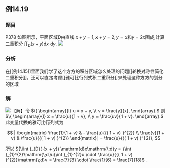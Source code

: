 ## 例14.19
### 题目
P378 如图所示，平面区域$D$由直线 $x + y = 1, x + y = 2, y = x$和$y = {2x}$围成,计算二重积分${\iint }_{D}( {x + y}) \mathrm{d}x\mathrm{\;d}y$.
![](https://img.hwenyi.live/202410131439566.webp)
### 分析
在[[例14.15]]里面我们学了这个方方的积分区域怎么处理的问题[[轮换对称性简化二重积分]]，还可以直接考虑[[雅可比行列式积二重积分]]来处理这种方方的划分的区域
### 解
![](https://img.hwenyi.live/202410271730054.webp)
【解】令 $\{ \begin{array}{l} u = x + y, \\ v = \frac{y}{x}, \end{array}.$ 则 $\{ \begin{array}{l} x = \frac{u}{1 + v}, \\ y = \frac{uv}{1 + v}. \end{array}.$ 此变量代换的雅可比行列式为

$$
| \begin{matrix} \frac{1}{1 + v} & - \frac{u}{{( 1 + v) }^{2}} \\ \frac{v}{1 + v} & \frac{u}{{( 1 + v) }^{2}} \end{matrix}| = \frac{u}{{( 1 + v) }^{2}},
$$

所以 ${\iint }_{D}( {x + y}) \mathrm{d}x\mathrm{\;d}y = {\int }_{1}^{2}\mathrm{\;d}u{\int }_{1}^{2}u \cdot \frac{u}{{( 1 + v) }^{2}}\mathrm{\;d}v = \frac{7}{3} \cdot \frac{1}{6} = \frac{7}{18}$ .
